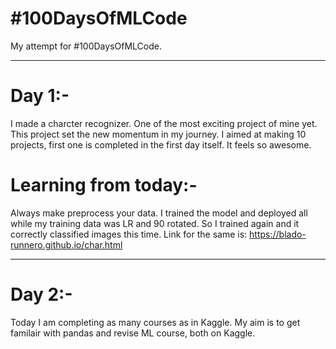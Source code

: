 # #100DaysOfMLCode
My attempt for #100DaysOfMLCode.

-----------------------------------

# Day 1:-

I made a charcter recognizer. One of the most exciting project of mine yet. 
This project set the new momentum in my journey. I aimed at making 10 projects, first one is completed in the first day itself. It feels so awesome.
# Learning from today:-
Always make preprocess your data. 
I trained the model and deployed all while my training data was LR and 90 rotated. So I trained again and it correctly classified images this time. 
Link for the same is: https://blado-runnero.github.io/char.html

-----------------------------------

# Day 2:-

Today I am completing as many courses as in Kaggle. 
My aim is to get familair with pandas and revise ML course, both on Kaggle.
